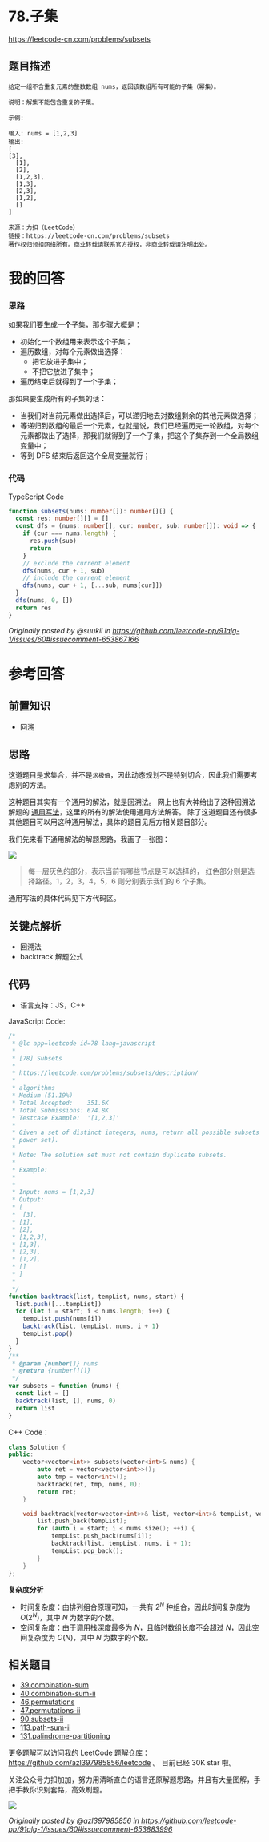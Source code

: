 # 78.子集

https://leetcode-cn.com/problems/subsets

## 题目描述

```
给定一组不含重复元素的整数数组 nums，返回该数组所有可能的子集（幂集）。

说明：解集不能包含重复的子集。

示例:

输入: nums = [1,2,3]
输出:
[
[3],
  [1],
  [2],
  [1,2,3],
  [1,3],
  [2,3],
  [1,2],
  []
]

来源：力扣（LeetCode）
链接：https://leetcode-cn.com/problems/subsets
著作权归领扣网络所有。商业转载请联系官方授权，非商业转载请注明出处。
```

# 我的回答

### 思路

如果我们要生成**一个**子集，那步骤大概是：

- 初始化一个数组用来表示这个子集；
- 遍历数组，对每个元素做出选择：
  - 把它放进子集中；
  - 不把它放进子集中；
- 遍历结束后就得到了一个子集；

那如果要生成所有的子集的话：

- 当我们对当前元素做出选择后，可以递归地去对数组剩余的其他元素做选择；
- 等递归到数组的最后一个元素，也就是说，我们已经遍历完一轮数组，对每个元素都做出了选择，那我们就得到了一个子集，把这个子集存到一个全局数组变量中；
- 等到 DFS 结束后返回这个全局变量就行；

### 代码

TypeScript Code

```ts
function subsets(nums: number[]): number[][] {
  const res: number[][] = []
  const dfs = (nums: number[], cur: number, sub: number[]): void => {
    if (cur === nums.length) {
      res.push(sub)
      return
    }
    // exclude the current element
    dfs(nums, cur + 1, sub)
    // include the current element
    dfs(nums, cur + 1, [...sub, nums[cur]])
  }
  dfs(nums, 0, [])
  return res
}
```

_Originally posted by @suukii in https://github.com/leetcode-pp/91alg-1/issues/60#issuecomment-653867166_

# 参考回答

## 前置知识

- 回溯

## 思路

这道题目是求集合，并不是`求极值`，因此动态规划不是特别切合，因此我们需要考虑别的方法。

这种题目其实有一个通用的解法，就是回溯法。
网上也有大神给出了这种回溯法解题的
[通用写法](<https://leetcode.com/problems/combination-sum/discuss/16502/A-general-approach-to-backtracking-questions-in-Java-(Subsets-Permutations-Combination-Sum-Palindrome-Partitioning)>)，这里的所有的解法使用通用方法解答。
除了这道题目还有很多其他题目可以用这种通用解法，具体的题目见后方相关题目部分。

我们先来看下通用解法的解题思路，我画了一张图：

![](https://tva1.sinaimg.cn/large/007S8ZIlly1gfyrnqi82ej31190u0e81.jpg)

> 每一层灰色的部分，表示当前有哪些节点是可以选择的， 红色部分则是选择路径。1，2，3，4，5，6 则分别表示我们的 6 个子集。

通用写法的具体代码见下方代码区。

## 关键点解析

- 回溯法
- backtrack 解题公式

## 代码

- 语言支持：JS，C++

JavaScript Code:

```js
/*
 * @lc app=leetcode id=78 lang=javascript
 *
 * [78] Subsets
 *
 * https://leetcode.com/problems/subsets/description/
 *
 * algorithms
 * Medium (51.19%)
 * Total Accepted:    351.6K
 * Total Submissions: 674.8K
 * Testcase Example:  '[1,2,3]'
 *
 * Given a set of distinct integers, nums, return all possible subsets (the
 * power set).
 *
 * Note: The solution set must not contain duplicate subsets.
 *
 * Example:
 *
 *
 * Input: nums = [1,2,3]
 * Output:
 * [
 * ⁠ [3],
 * [1],
 * [2],
 * [1,2,3],
 * [1,3],
 * [2,3],
 * [1,2],
 * []
 * ]
 *
 */
function backtrack(list, tempList, nums, start) {
  list.push([...tempList])
  for (let i = start; i < nums.length; i++) {
    tempList.push(nums[i])
    backtrack(list, tempList, nums, i + 1)
    tempList.pop()
  }
}
/**
 * @param {number[]} nums
 * @return {number[][]}
 */
var subsets = function (nums) {
  const list = []
  backtrack(list, [], nums, 0)
  return list
}
```

C++ Code：

```C++
class Solution {
public:
    vector<vector<int>> subsets(vector<int>& nums) {
        auto ret = vector<vector<int>>();
        auto tmp = vector<int>();
        backtrack(ret, tmp, nums, 0);
        return ret;
    }

    void backtrack(vector<vector<int>>& list, vector<int>& tempList, vector<int>& nums, int start) {
        list.push_back(tempList);
        for (auto i = start; i < nums.size(); ++i) {
            tempList.push_back(nums[i]);
            backtrack(list, tempList, nums, i + 1);
            tempList.pop_back();
        }
    }
};
```

**复杂度分析**

- 时间复杂度：由排列组合原理可知，一共有 $2^N$ 种组合，因此时间复杂度为 $O(2^N)$，其中 $N$ 为数字的个数。
- 空间复杂度：由于调用栈深度最多为 $N$，且临时数组长度不会超过 $N$，因此空间复杂度为 $O(N)$，其中 $N$ 为数字的个数。

## 相关题目

- [39.combination-sum](https://github.com/azl397985856/leetcode/master/problems/39.combination-sum.md)
- [40.combination-sum-ii](https://github.com/azl397985856/leetcode/master/problems/40.combination-sum-ii.md)
- [46.permutations](https://github.com/azl397985856/leetcode/master/problems/46.permutations.md)
- [47.permutations-ii](https://github.com/azl397985856/leetcode/master/problems/47.permutations-ii.md)
- [90.subsets-ii](https://github.com/azl397985856/leetcode/master/problems/90.subsets-ii.md)
- [113.path-sum-ii](https://github.com/azl397985856/leetcode/master/problems/113.path-sum-ii.md)
- [131.palindrome-partitioning](https://github.com/azl397985856/leetcode/master/problems/131.palindrome-partitioning.md)

更多题解可以访问我的 LeetCode 题解仓库：https://github.com/azl397985856/leetcode 。 目前已经 30K star 啦。

关注公众号力扣加加，努力用清晰直白的语言还原解题思路，并且有大量图解，手把手教你识别套路，高效刷题。

![](https://tva1.sinaimg.cn/large/007S8ZIlly1gfcuzagjalj30p00dwabs.jpg)

_Originally posted by @azl397985856 in https://github.com/leetcode-pp/91alg-1/issues/60#issuecomment-653883996_
